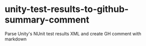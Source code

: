 # unity-test-results-to-github-summary-comment
Parse Unity's NUnit test results XML and create GH comment with markdown
